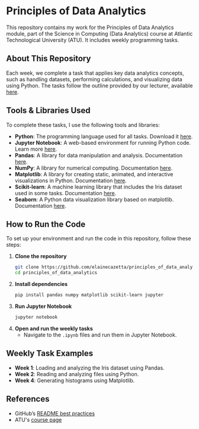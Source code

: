 # Principles of Data Analytics

This repository contains my work for the Principles of Data Analytics module, part of the Science in Computing (Data Analytics) course at Atlantic Technological University (ATU). It includes weekly programming tasks.

## About This Repository 
 
Each week, we complete a task that applies key data analytics concepts, such as handling datasets, performing calculations, and visualizing data using Python. The tasks follow the outline provided by our lecturer, available [here](https://github.com/ianmcloughlin/principles_of_data_analytics/blob/main/assessment/tasks.md).  

## Tools & Libraries Used  

To complete these tasks, I use the following tools and libraries:  

- **Python**: The programming language used for all tasks. Download it [here](https://www.python.org/downloads/).  
- **Jupyter Notebook**: A web-based environment for running Python code. Learn more [here](https://jupyter.org/).  
- **Pandas**: A library for data manipulation and analysis. Documentation [here](https://pandas.pydata.org/docs/).  
- **NumPy**: A library for numerical computing. Documentation [here](https://numpy.org/doc/).  
- **Matplotlib**: A library for creating static, animated, and interactive visualizations in Python. Documentation [here](https://matplotlib.org/stable/contents.html).  
- **Scikit-learn**: A machine learning library that includes the Iris dataset used in some tasks. Documentation [here](https://scikit-learn.org/stable/).  
- **Seaborn**: A Python data visualization library based on matplotlib. Documentation [here](https://seaborn.pydata.org/).

## How to Run the Code  

To set up your environment and run the code in this repository, follow these steps:  

1. **Clone the repository**  
   ```bash
   git clone https://github.com/elainecazetta/principles_of_data_analytics.git
   cd principles_of_data_analytics
   ```  
2. **Install dependencies**  
   ```bash
   pip install pandas numpy matplotlib scikit-learn jupyter
   ```  
3. **Run Jupyter Notebook**  
   ```bash
   jupyter notebook
   ```  
4. **Open and run the weekly tasks**  
   - Navigate to the `.ipynb` files and run them in Jupyter Notebook.  

## Weekly Task Examples  
- **Week 1**: Loading and analyzing the Iris dataset using Pandas.  
- **Week 2**: Reading and analyzing files using Python.  
- **Week 4**: Generating histograms using Matplotlib.  

## References  
- GitHub’s [README best practices](https://docs.github.com/en/repositories/managing-your-repositorys-settings-and-features/customizing-your-repository/about-readmes)  
- ATU's [course page](https://www.atu.ie/)  
